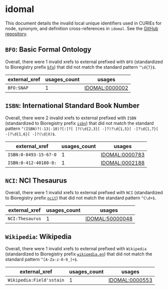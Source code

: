 # idomal

This document details the invalid local unique identifiers used in CURIEs
for node, synonym, and definition cross-references in `idomal`. See the [GitHub repository](https://github.com/VEuPathDB-ontology/IDOMAL).


## `BFO`: Basic Formal Ontology

Overall, there were 1 invalid
xrefs to external prefixed with `BFO` (standardized to Bioregistry
prefix [`bfo`](https://bioregistry.io/bfo)) that
did not match the standard pattern `^\d{7}$`.

| external_xref   |   usages_count | usages                                                  |
|-----------------|----------------|---------------------------------------------------------|
| `BFO:SNAP`      |              1 | [IDOMAL:0000002](https://bioregistry.io/IDOMAL:0000002) |

## `ISBN`: International Standard Book Number

Overall, there were 2 invalid
xrefs to external prefixed with `ISBN` (standardized to Bioregistry
prefix [`isbn`](https://bioregistry.io/isbn)) that
did not match the standard pattern `^(ISBN)?(-13|-10)?[:]?[ ]?(\d{2,3}[ -]?)?\d{1,5}[ -]?\d{1,7}[ -]?\d{1,6}[ -]?(\d|X)$`.

| external_xref         |   usages_count | usages                                                  |
|-----------------------|----------------|---------------------------------------------------------|
| `ISBN:0-8493-15-67-0` |              1 | [IDOMAL:0000783](https://bioregistry.io/IDOMAL:0000783) |
| `ISBN:0-412-40180-0:` |              1 | [IDOMAL:0002188](https://bioregistry.io/IDOMAL:0002188) |

## `NCI`: NCI Thesaurus

Overall, there were 1 invalid
xrefs to external prefixed with `NCI` (standardized to Bioregistry
prefix [`ncit`](https://bioregistry.io/ncit)) that
did not match the standard pattern `^C\d+$`.

| external_xref   |   usages_count | usages                                                    |
|-----------------|----------------|-----------------------------------------------------------|
| `NCI:Thesaurus` |              1 | [IDOMAL:50000048](https://bioregistry.io/IDOMAL:50000048) |

## `Wikipedia`: Wikipedia

Overall, there were 1 invalid
xrefs to external prefixed with `Wikipedia` (standardized to Bioregistry
prefix [`wikipedia.en`](https://bioregistry.io/wikipedia.en)) that
did not match the standard pattern `^[A-Za-z-0-9_]+$`.

| external_xref            |   usages_count | usages                                                  |
|--------------------------|----------------|---------------------------------------------------------|
| `Wikipedia:Field'sstain` |              1 | [IDOMAL:0000553](https://bioregistry.io/IDOMAL:0000553) |


